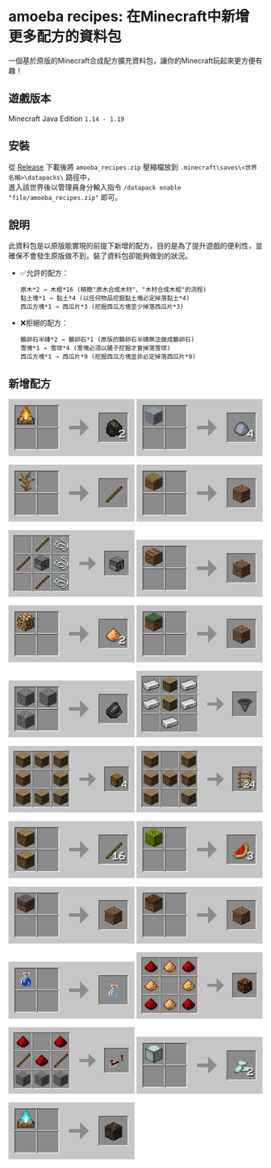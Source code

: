# amoeba recipes: 在Minecraft中新增更多配方的資料包

一個基於原版的Minecraft合成配方擴充資料包，讓你的Minecraft玩起來更方便有趣！

## 遊戲版本

Minecraft Java Edition `1.14 - 1.19`

## 安裝

從 [Release](../../releases) 下載後將 `amoeba_recipes.zip` 壓縮檔放到 `.minecraft\saves\<世界名稱>\datapacks\` 路徑中，  
進入該世界後以管理員身分輸入指令 `/datapack enable "file/amoeba_recipes.zip"` 即可。

## 說明

此資料包是以原版能實現的前提下新增的配方，目的是為了提升遊戲的便利性，並確保不會發生原版做不到，裝了資料包卻能夠做到的狀況。

- ✅允許的配方：
  ```
  原木*2 → 木棍*16 (精簡"原木合成木材"、"木材合成木棍"的流程)
  黏土塊*1 → 黏土*4 (以任何物品挖掘黏土塊必定掉落黏土*4)
  西瓜方塊*1 → 西瓜片*3 (挖掘西瓜方塊至少掉落西瓜片*3)
  ```
- ❌拒絕的配方：
  ```
  鵝卵石半磚*2 → 鵝卵石*1 (原版的鵝卵石半磚無法做成鵝卵石)
  雪塊*1 → 雪球*4 (雪塊必須以鏟子挖掘才會掉落雪球)
  西瓜方塊*1 → 西瓜片*9 (挖掘西瓜方塊並非必定掉落西瓜片*9)
  ```

## 新增配方

![](./img/campfire_to_charcoal.png) ![](./img/clay_to_clay_ball.png)

![](./img/dead_bush_to_stick.png) ![](./img/dirt_path_to_dirt.png)

![](./img/dispenser.png) ![](./img/farmland_to_dirt.png)

![](./img/glowstone_to_glowstone_dust.png) ![](./img/grass_block_to_dirt.png)

![](./img/gravels_to_flint.png) ![](./img/hopper.png)

![](./img/logs_to_chests.png) ![](./img/logs_to_ladders.png)

![](./img/logs_to_sticks.png) ![](./img/melon_to_melon_slice.png)

![](./img/mycelium_to_dirt.png) ![](./img/podzol_to_dirt.png)

![](./img/potion_to_glass_bottle.png) ![](./img/redstone_lamp.png)

![](./img/repeater.png) ![](./img/sea_lantern_to_prismarine_crystals.png)

![](./img/soul_campfire_to_soul_soil.png)

<style>
  img {
    width: 250px
  }
</style>